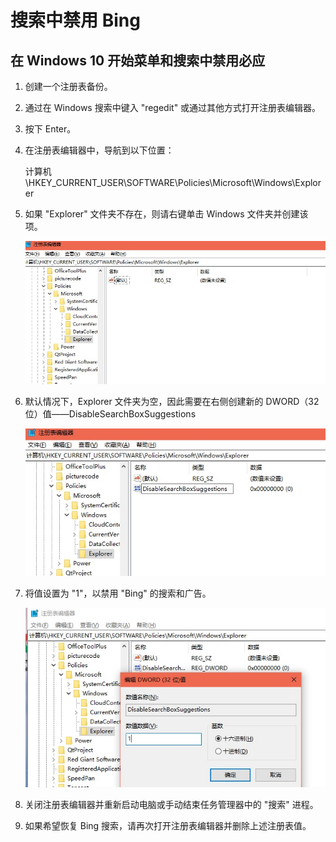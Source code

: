 # 搜索中禁用 Bing

## 在 Windows 10 开始菜单和搜索中禁用必应

1. 创建一个注册表备份。

2. 通过在 Windows 搜索中键入 "regedit" 或通过其他方式打开注册表编辑器。

3. 按下 Enter。

4. 在注册表编辑器中，导航到以下位置：

   计算机\HKEY_CURRENT_USER\SOFTWARE\Policies\Microsoft\Windows\Explorer

5. 如果 "Explorer" 文件夹不存在，则请右键单击 Windows 文件夹并创建该项。 

   ![微软提供新注册表策略以帮助用户在 Win10 搜索中禁用 Bing](../../../_ImageAssets/20201005_071339_284.png)

6. 默认情况下，Explorer 文件夹为空，因此需要在右侧创建新的 DWORD（32 位）值——DisableSearchBoxSuggestions

   ![微软提供新注册表策略以帮助用户在 Win10 搜索中禁用 Bing](../../../_ImageAssets/20201005_071419_502.png)

7. 将值设置为 "1"，以禁用 "Bing" 的搜索和广告。

   ![微软提供新注册表策略以帮助用户在 Win10 搜索中禁用 Bing](../../../_ImageAssets/20201005_071454_908.png)

8. 关闭注册表编辑器并重新启动电脑或手动结束任务管理器中的 "搜索" 进程。

9. 如果希望恢复 Bing 搜索，请再次打开注册表编辑器并删除上述注册表值。